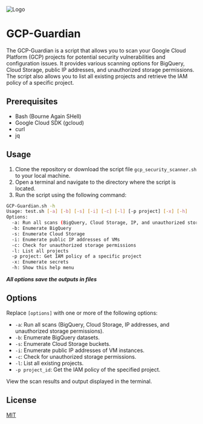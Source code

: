 
![Logo](https://)

# GCP-Guardian

The GCP-Guardian is a script that allows you to scan your Google Cloud Platform (GCP) projects for potential security vulnerabilities and configuration issues. It provides various scanning options for BigQuery, Cloud Storage, public IP addresses, and unauthorized storage permissions. The script also allows you to list all existing projects and retrieve the IAM policy of a specific project.

## Prerequisites

- Bash (Bourne Again SHell)
- Google Cloud SDK (gcloud)
- curl
- jq

## Usage

1. Clone the repository or download the script file `gcp_security_scanner.sh` to your local machine.
2. Open a terminal and navigate to the directory where the script is located.
3. Run the script using the following command:

```bash
GCP-Guardian.sh -h
Usage: test.sh [-a] [-b] [-s] [-i] [-c] [-l] [-p project] [-x] [-h]
Options:
  -a: Run all scans (BigQuery, Cloud Storage, IP, and unauthorized storage permissions check)
  -b: Enumerate BigQuery
  -s: Enumerate Cloud Storage
  -i: Enumerate public IP addresses of VMs
  -c: Check for unauthorized storage permissions
  -l: List all projects
  -p project: Get IAM policy of a specific project
  -x: Enumerate secrets
  -h: Show this help menu
```
***All options save the outputs in files***
 ## Options

Replace `[options]` with one or more of the following options:

- `-a`: Run all scans (BigQuery, Cloud Storage, IP addresses, and unauthorized storage permissions).
- `-b`: Enumerate BigQuery datasets.
- `-s`: Enumerate Cloud Storage buckets.
- `-i`: Enumerate public IP addresses of VM instances.
- `-c`: Check for unauthorized storage permissions.
- `-l`: List all existing projects.
- `-p project_id`: Get the IAM policy of the specified project.

View the scan results and output displayed in the terminal.

## License

[MIT](https://choosealicense.com/licenses/mit/)

